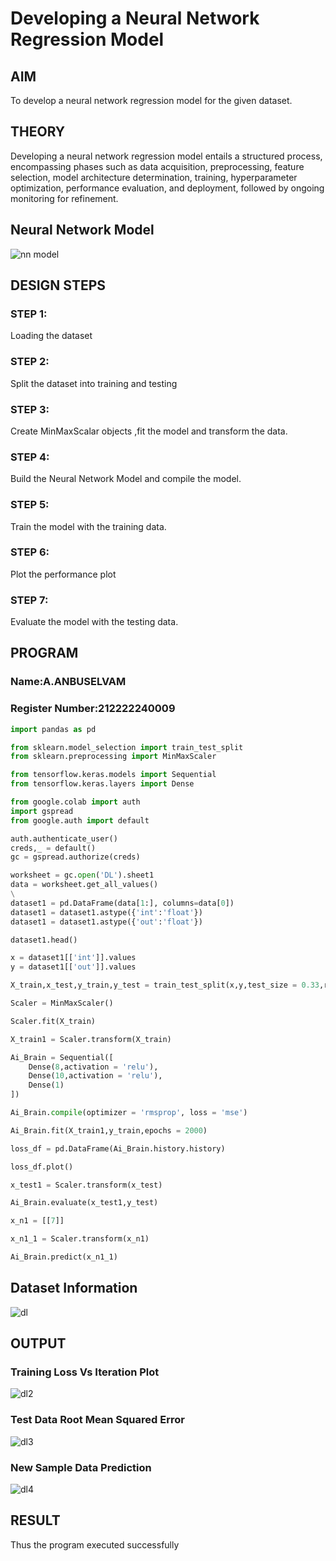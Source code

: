 # Developing a Neural Network Regression Model
## AIM

To develop a neural network regression model for the given dataset.

## THEORY
Developing a neural network regression model entails a structured process, encompassing phases such as data acquisition, preprocessing, feature selection, model architecture determination, training, hyperparameter optimization, performance evaluation, and deployment, followed by ongoing monitoring for refinement.

## Neural Network Model

![nn model](https://github.com/user-attachments/assets/d655cb86-f7c1-409e-ba7b-420adeff3144)

## DESIGN STEPS

### STEP 1:

Loading the dataset

### STEP 2:

Split the dataset into training and testing

### STEP 3:

Create MinMaxScalar objects ,fit the model and transform the data.

### STEP 4:

Build the Neural Network Model and compile the model.

### STEP 5:

Train the model with the training data.

### STEP 6:

Plot the performance plot

### STEP 7:

Evaluate the model with the testing data.

## PROGRAM
### Name:A.ANBUSELVAM
### Register Number:212222240009
```python
import pandas as pd

from sklearn.model_selection import train_test_split
from sklearn.preprocessing import MinMaxScaler

from tensorflow.keras.models import Sequential
from tensorflow.keras.layers import Dense

from google.colab import auth
import gspread
from google.auth import default

auth.authenticate_user()
creds,_ = default()
gc = gspread.authorize(creds)

worksheet = gc.open('DL').sheet1
data = worksheet.get_all_values()
\
dataset1 = pd.DataFrame(data[1:], columns=data[0])
dataset1 = dataset1.astype({'int':'float'})
dataset1 = dataset1.astype({'out':'float'})

dataset1.head()

x = dataset1[['int']].values
y = dataset1[['out']].values

X_train,x_test,y_train,y_test = train_test_split(x,y,test_size = 0.33,random_state = 33)

Scaler = MinMaxScaler()

Scaler.fit(X_train)

X_train1 = Scaler.transform(X_train)

Ai_Brain = Sequential([
    Dense(8,activation = 'relu'),
    Dense(10,activation = 'relu'),
    Dense(1)
])

Ai_Brain.compile(optimizer = 'rmsprop', loss = 'mse')

Ai_Brain.fit(X_train1,y_train,epochs = 2000)

loss_df = pd.DataFrame(Ai_Brain.history.history)

loss_df.plot()

x_test1 = Scaler.transform(x_test)

Ai_Brain.evaluate(x_test1,y_test)

x_n1 = [[7]]

x_n1_1 = Scaler.transform(x_n1)

Ai_Brain.predict(x_n1_1)

```
## Dataset Information

![dl](https://github.com/user-attachments/assets/a2667578-a556-4671-b2ec-be09d7359aeb)

## OUTPUT

### Training Loss Vs Iteration Plot
![dl2](https://github.com/user-attachments/assets/b305cd57-4432-4a2b-9a1c-e8d95d041f14)


### Test Data Root Mean Squared Error

![dl3](https://github.com/user-attachments/assets/485858c2-1560-46d9-9ab1-cf5d49fcc91b)

### New Sample Data Prediction
![dl4](https://github.com/user-attachments/assets/8c34ac89-13ae-4f22-b1f0-be36e93a6d59)


## RESULT

Thus the program executed successfully

